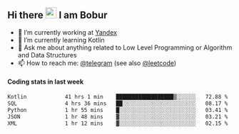 ## Hi there <img src="https://media.giphy.com/media/hvRJCLFzcasrR4ia7z/giphy.gif" width="25px" height="25px"> I am Bobur

- 💼 I’m currently working at [Yandex](https://yandex.ru/)
- 🌱 I’m currently learning Kotlin
- 💬 Ask me about anything related to Low Level Programming or Algorithm and Data Structures
- 📫 How to reach me: [@telegram](https://t.me/octoant) (see also [@leetcode](https://leetcode.com/octoant/))    

#### Coding stats in last week

<!--START_SECTION:waka-->

```txt
Kotlin            41 hrs 1 min    ██████████████████▒░░░░░░   72.88 %
SQL               4 hrs 36 mins   ██░░░░░░░░░░░░░░░░░░░░░░░   08.17 %
Python            1 hr 55 mins    █░░░░░░░░░░░░░░░░░░░░░░░░   03.41 %
JSON              1 hr 48 mins    ▓░░░░░░░░░░░░░░░░░░░░░░░░   03.21 %
XML               1 hr 12 mins    ▓░░░░░░░░░░░░░░░░░░░░░░░░   02.15 %
```

<!--END_SECTION:waka-->
